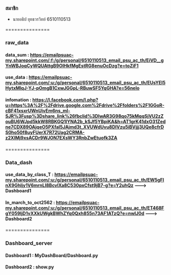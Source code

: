 ### สมาชิก
- นายอธิป ยุทธวรวิทย์ 6510110513

===============
### raw_data

#### data_sum            : https://emailpsuac-my.sharepoint.com/:f:/g/personal/6510110513_email_psu_ac_th/EiVD__gYnWBJoqCyWQUAttgB9OlHkfMgEstRG8enuOcDzg?e=toZiF1
#### use_data            : https://emailpsuac-my.sharepoint.com/:u:/g/personal/6510110513_email_psu_ac_th/EUsYEI5HytxMlqJ-YJ-pOmgB1CxwJGGpL-RBuwSF5YqGHA?e=56nelo
#### infomation          : https://l.facebook.com/l.php?u=https%3A%2F%2Fdrive.google.com%2Fdrive%2Ffolders%2F1GGoR-cBF41xsxrUWnUivEm6ns_ml-SJR%3Fusp%3Dshare_link%26fbclid%3DIwAR3G98qo75kMqqSjVU2zZouBU6WJpd5kkW8RBKGQ1lYNA2b_kSJf5YBpiKA&h=AT1grK41dxO31Zedne7CDX89OAjqeO5PXfaI5JAjmd3t_XVUWdUvu8DIVzu5iBVjjj3UQe8cfrDS0ho50f8uyFUerX7R72Uag2CRMA-z2XlMj9xsACDr9WJON7EXsWY3RnbZwEtuofk3ZA

===============
### Data_dash

#### use_data_by_class_T : https://emailpsuac-my.sharepoint.com/:u:/g/personal/6510110513_email_psu_ac_th/EW5gFlnX9GhIjy1V6mrnLl8BcvlXa8C530pxCfst9jB7-g?e=Y2uhQz ---> Dashboard1
#### In_march_to_oct2562 :  https://emailpsuac-my.sharepoint.com/:u:/g/personal/6510110513_email_psu_ac_th/ET468FgY059IjD1vXXkUWgkBWhZYq0Qxh855n73AF1ATzQ?e=nwlJ0d ---> Dashboard2

===============
### Dashboard_server

#### Dashboard1 : MyDashBoard/Dashboard.py

#### Dashboard2 : show.py

